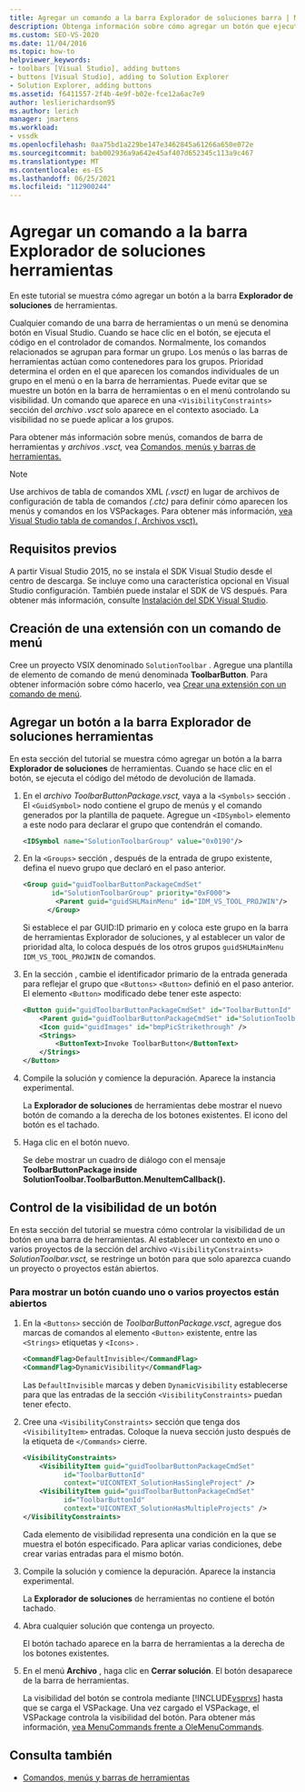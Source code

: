 ```yaml
---
title: Agregar un comando a la barra Explorador de soluciones barra | Microsoft Docs
description: Obtenga información sobre cómo agregar un botón que ejecuta un comando a la barra de herramientas Explorador de soluciones en Visual Studio.
ms.custom: SEO-VS-2020
ms.date: 11/04/2016
ms.topic: how-to
helpviewer_keywords:
- toolbars [Visual Studio], adding buttons
- buttons [Visual Studio], adding to Solution Explorer
- Solution Explorer, adding buttons
ms.assetid: f6411557-2f4b-4e9f-b02e-fce12a6ac7e9
author: leslierichardson95
ms.author: lerich
manager: jmartens
ms.workload:
- vssdk
ms.openlocfilehash: 0aa75bd1a229be147e3462845a61266a650e072e
ms.sourcegitcommit: bab002936a9a642e45af407d652345c113a9c467
ms.translationtype: MT
ms.contentlocale: es-ES
ms.lasthandoff: 06/25/2021
ms.locfileid: "112900244"
---
```

# <a name="add-a-command-to-the-solution-explorer-toolbar"></a>Agregar un comando a la barra Explorador de soluciones herramientas
En este tutorial se muestra cómo agregar un botón a la barra **Explorador de soluciones** de herramientas.

 Cualquier comando de una barra de herramientas o un menú se denomina botón en Visual Studio. Cuando se hace clic en el botón, se ejecuta el código en el controlador de comandos. Normalmente, los comandos relacionados se agrupan para formar un grupo. Los menús o las barras de herramientas actúan como contenedores para los grupos. Prioridad determina el orden en el que aparecen los comandos individuales de un grupo en el menú o en la barra de herramientas. Puede evitar que se muestre un botón en la barra de herramientas o en el menú controlando su visibilidad. Un comando que aparece en una `<VisibilityConstraints>` sección del *archivo .vsct* solo aparece en el contexto asociado. La visibilidad no se puede aplicar a los grupos.

 Para obtener más información sobre menús, comandos de barra de herramientas y *archivos .vsct,* vea [Comandos, menús y barras de herramientas.](../extensibility/internals/commands-menus-and-toolbars.md)

> [!NOTE]
> Use archivos de tabla de comandos XML *(.vsct)* en lugar de archivos de configuración de tabla de comandos *(.ctc)* para definir cómo aparecen los menús y comandos en los VSPackages. Para obtener más información, [vea Visual Studio tabla de comandos (. Archivos vsct).](../extensibility/internals/visual-studio-command-table-dot-vsct-files.md)

## <a name="prerequisites"></a>Requisitos previos
 A partir Visual Studio 2015, no se instala el SDK Visual Studio desde el centro de descarga. Se incluye como una característica opcional en Visual Studio configuración. También puede instalar el SDK de VS después. Para obtener más información, consulte [Instalación del SDK Visual Studio](../extensibility/installing-the-visual-studio-sdk.md).

## <a name="create-an-extension-with-a-menu-command"></a>Creación de una extensión con un comando de menú
 Cree un proyecto VSIX denominado `SolutionToolbar` . Agregue una plantilla de elemento de comando de menú denominada **ToolbarButton**. Para obtener información sobre cómo hacerlo, vea [Crear una extensión con un comando de menú](../extensibility/creating-an-extension-with-a-menu-command.md).

## <a name="add-a-button-to-the-solution-explorer-toolbar"></a>Agregar un botón a la barra Explorador de soluciones herramientas
 En esta sección del tutorial se muestra cómo agregar un botón a la barra **Explorador de soluciones** de herramientas. Cuando se hace clic en el botón, se ejecuta el código del método de devolución de llamada.

1. En el *archivo ToolbarButtonPackage.vsct,* vaya a la  `<Symbols>` sección . El `<GuidSymbol>`  nodo contiene el grupo de menús y el comando generados por la plantilla de paquete. Agregue un `<IDSymbol>` elemento a este nodo para declarar el grupo que contendrán el comando.

    ```xml
    <IDSymbol name="SolutionToolbarGroup" value="0x0190"/>
    ```

2. En la `<Groups>` sección , después de la entrada de grupo existente, defina el nuevo grupo que declaró en el paso anterior.

    ```xml
    <Group guid="guidToolbarButtonPackageCmdSet"
           id="SolutionToolbarGroup" priority="0xF000">
            <Parent guid="guidSHLMainMenu" id="IDM_VS_TOOL_PROJWIN"/>
          </Group>
    ```

     Si establece el par GUID:ID primario en y coloca este grupo en la barra de herramientas Explorador de soluciones, y al establecer un valor de prioridad alta, lo coloca después de los otros grupos `guidSHLMainMenu` `IDM_VS_TOOL_PROJWIN` de comandos. 

3. En la sección , cambie el identificador primario de la entrada generada para reflejar el grupo que `<Buttons>` `<Button>` definió en el paso anterior. El elemento `<Button>` modificado debe tener este aspecto:

    ```xml
    <Button guid="guidToolbarButtonPackageCmdSet" id="ToolbarButtonId" priority="0x0100" type="Button">
        <Parent guid="guidToolbarButtonPackageCmdSet" id="SolutionToolbarGroup" />
        <Icon guid="guidImages" id="bmpPicStrikethrough" />
        <Strings>
            <ButtonText>Invoke ToolbarButton</ButtonText>
        </Strings>
    </Button>
    ```

4. Compile la solución y comience la depuración. Aparece la instancia experimental.

     La **Explorador de soluciones** de herramientas debe mostrar el nuevo botón de comando a la derecha de los botones existentes. El icono del botón es el tachado.

5. Haga clic en el botón nuevo.

     Se debe mostrar un cuadro de diálogo con el mensaje **ToolbarButtonPackage inside SolutionToolbar.ToolbarButton.MenuItemCallback().**

## <a name="control-the-visibility-of-a-button"></a>Control de la visibilidad de un botón
 En esta sección del tutorial se muestra cómo controlar la visibilidad de un botón en una barra de herramientas. Al establecer un contexto en uno o varios proyectos de la sección del archivo `<VisibilityConstraints>` *SolutionToolbar.vsct,* se restringe un botón para que solo aparezca cuando un proyecto o proyectos están abiertos.

### <a name="to-display-a-button-when-one-or-more-projects-are-open"></a>Para mostrar un botón cuando uno o varios proyectos están abiertos

1. En la `<Buttons>` sección de *ToolbarButtonPackage.vsct*, agregue dos marcas de comandos al elemento `<Button>` existente, entre las `<Strings>` etiquetas y `<Icons>` .

   ```xml
   <CommandFlag>DefaultInvisible</CommandFlag>
   <CommandFlag>DynamicVisibility</CommandFlag>
   ```

    Las `DefaultInvisible` marcas y deben `DynamicVisibility` establecerse para que las entradas de la sección `<VisibilityConstraints>` puedan tener efecto.

2. Cree una `<VisibilityConstraints>` sección que tenga dos `<VisibilityItem>` entradas. Coloque la nueva sección justo después de la etiqueta de `</Commands>` cierre.

   ```xml
   <VisibilityConstraints>
       <VisibilityItem guid="guidToolbarButtonPackageCmdSet"
             id="ToolbarButtonId"
             context="UICONTEXT_SolutionHasSingleProject" />
       <VisibilityItem guid="guidToolbarButtonPackageCmdSet"
             id="ToolbarButtonId"
             context="UICONTEXT_SolutionHasMultipleProjects" />
   </VisibilityConstraints>
   ```

    Cada elemento de visibilidad representa una condición en la que se muestra el botón especificado. Para aplicar varias condiciones, debe crear varias entradas para el mismo botón.

3. Compile la solución y comience la depuración. Aparece la instancia experimental.

    La **Explorador de soluciones** de herramientas no contiene el botón tachado.

4. Abra cualquier solución que contenga un proyecto.

    El botón tachado aparece en la barra de herramientas a la derecha de los botones existentes.

5. En el menú **Archivo** , haga clic en **Cerrar solución**. El botón desaparece de la barra de herramientas.

   La visibilidad del botón se controla mediante [!INCLUDE[vsprvs](../code-quality/includes/vsprvs_md.md)] hasta que se carga el VSPackage. Una vez cargado el VSPackage, el VSPackage controla la visibilidad del botón.  Para obtener más información, [vea MenuCommands frente a OleMenuCommands](/previous-versions/visualstudio/visual-studio-2015/misc/menucommands-vs-olemenucommands?preserve-view=true&view=vs-2015).

## <a name="see-also"></a>Consulta también
- [Comandos, menús y barras de herramientas](../extensibility/internals/commands-menus-and-toolbars.md)